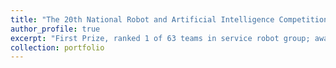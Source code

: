 ```yaml
---
title: "The 20th National Robot and Artificial Intelligence Competition"
author_profile: true
excerpt: "First Prize, ranked 1 of 63 teams in service robot group; awarded by the Chinese Association for Artificial Intelligence. The award certificate can be accessed [here](https://drive.google.com/file/d/1WIKq26aUFyTbXC5eWoF6ctgKYzmiZFhs/view?usp=sharing). <!-- <br/><img src='/images/2019_photo.png'> -->"
collection: portfolio
---
```


